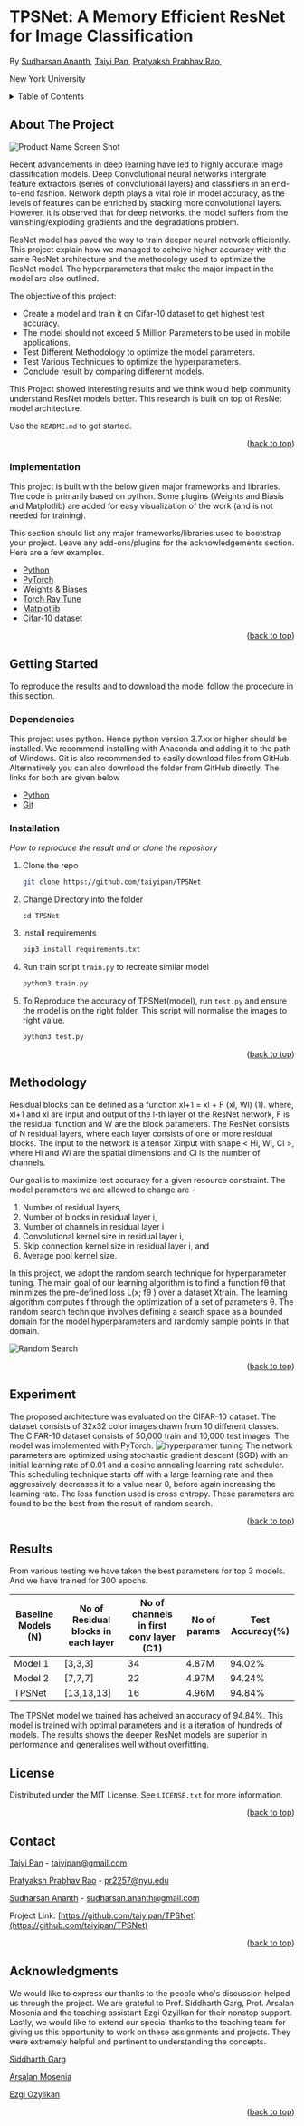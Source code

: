 <div id="top"></div>

# TPSNet: A Memory Efficient ResNet for Image Classification
By [Sudharsan Ananth](https://sudharsanananth.wixsite.com/sudharsan), [Taiyi Pan](https://www.linkedin.com/in/taiyipan/), [Pratyaksh Prabhav Rao](https://praopratyaksh1.wixsite.com/pratyaksh10),

New York University

<!-- TABLE OF CONTENTS -->
<details>
  <summary>Table of Contents</summary>
  <ol>
    <li>
      <a href="#about-the-project">About This Project</a>
      <ul>
        <li><a href="#implementation">Implementation</a></li>
      </ul>
    </li>
    <li>
      <a href="#getting-started">Getting Started</a>
      <ul>
        <li><a href="#dependencies">Dependencies</a></li>
        <li><a href="#installation">Installation</a></li>
      </ul>
    </li>
    <li><a href="#methodology">Methodology</a></li>
    <li><a href="#experiment">Experiment</a></li>
    <li><a href="#results">Results</a></li>
    <li><a href="#license">License</a></li>
    <li><a href="#acknowledgments">Acknowledgments</a></li>
  </ol>
</details>


<!-- ABOUT THE PROJECT -->
## About The Project

![Product Name Screen Shot](/images/Final_ResNet_model_architecture.png)

Recent advancements in deep learning have led to highly accurate image classification models. Deep Convolutional neural networks intergrate feature extractors (series of convolutional layers) and classifiers in an end-to-end fashion. Network depth plays a vital role in model accuracy, as the levels of features can be enriched by stacking more convolutional layers. However, it is observed that for deep networks, the model suffers from the vanishing/exploding gradients and the degradations problem.

ResNet model has paved the way to train deeper neural network efficiently. This project explain how we managed to acheive higher accuracy with the same ResNet architecture and the methodology used to optimize the ResNet model. The hyperparameters that make the major impact in the model are also outlined. 

The objective of this project:
* Create a model and train it on Cifar-10 dataset to get highest test accuracy. 
* The model should not exceed 5 Million Parameters to be used in mobile applications.
* Test Different Methodology to optimize the model parameters.
* Test Various Techniques to optimize the hyperparameters. 
* Conclude result by comparing differernt models.

This Project showed interesting results and we think would help community understand ResNet models better. This research is built on top of ResNet model architecture. 

Use the `README.md` to get started.

<p align="right">(<a href="#top">back to top</a>)</p>



### Implementation

This project is built with the below given major frameworks and libraries. The code is primarily based on python. Some plugins (Weights and Biasis and Matplotlib) are added for easy visualization of the work (and is not needed for training).

This section should list any major frameworks/libraries used to bootstrap your project. Leave any add-ons/plugins for the acknowledgements section. Here are a few examples.

* [Python](https://www.python.org/)
* [PyTorch](https://pytorch.org/)
* [Weights & Biases](https://wandb.ai/site)
* [Torch Ray Tune](https://docs.ray.io/en/latest/tune/getting-started.html)
* [Matplotlib](https://matplotlib.org/)
* [Cifar-10 dataset](https://www.cs.toronto.edu/~kriz/cifar.html)

<p align="right">(<a href="#top">back to top</a>)</p>

<!-- GETTING STARTED -->

## Getting Started

To reproduce the results and to download the model follow the procedure in this section. 

### Dependencies

This project uses python. Hence python version 3.7.xx or higher should be installed. We recommend installing with Anaconda and adding it to the path of Windows. Git is also recommended to easily download files from GitHub. Alternatively you can also download the folder from GitHub directly. The links for both are given below
* [Python](https://www.python.org/)
* [Git](https://git-scm.com/)

### Installation

_How to reproduce the result and or clone the repository_

1. Clone the repo
   ```sh
   git clone https://github.com/taiyipan/TPSNet
   ```
2. Change Directory into the folder
   ```
   cd TPSNet
   ```
3. Install requirements
   ```sh
   pip3 install requirements.txt
   ```
4. Run train script `train.py` to recreate similar model
   ```sh
   python3 train.py
   ```
5. To Reproduce the accuracy of TPSNet(model), run `test.py` and ensure the model is on the right folder. This script will normalise the images to right value.
   ```sh
   python3 test.py
   ```

<p align="right">(<a href="#top">back to top</a>)</p>

## Methodology

Residual blocks can be defined as a function 
xl+1 = xl + F (xl, Wl) (1).
where, xl+1 and xl are input and output of the l-th layer of the ResNet network, F is the residual function and W are the block parameters. The ResNet consists of N residual layers, where each layer consists of one or more residual blocks. The input to the network is a tensor Xinput with shape < Hi, Wi, Ci >, where Hi and Wi are the spatial dimensions and Ci is the number of channels. 

Our goal is to maximize test accuracy for a given resource constraint. The model parameters we are allowed to change are - 
1. Number of residual layers, 
2. Number of blocks in residual layer i, 
3. Number of channels in residual layer i 
4. Convolutional kernel size in residual layer i, 
5. Skip connection kernel size in residual layer i, and 
6. Average pool kernel size.

In this project, we adopt the random search technique for hyperparameter tuning. The main goal of our learning algorithm is to find a function fθ that minimizes the pre-defined loss L(x; fθ ) over a dataset Xtrain. The learning algorithm computes f through the optimization of a set of parameters θ. The random search technique involves defining a search space as a bounded domain for the model hyperparameters and randomly sample points in that domain.

![Random Search](/images/num_block_inplane_effects.png)

<p align="right">(<a href="#top">back to top</a>)</p>



<!-- ROADMAP -->
## Experiment

The proposed architecture was evaluated on the CIFAR-10 dataset. The dataset consists of 32x32 color images drawn from 10 different classes. The CIFAR-10 dataset consists of 50,000 train and 10,000 test images. The model was implemented with PyTorch. 
![hyperparamer tuning](/images/hyperparameters_effects.png)
The network parameters are optimized using stochastic gradient descent (SGD) with an initial learning rate of 0.01 and a cosine annealing learning rate scheduler. This scheduling technique starts off with a large learning rate and then aggressively decreases it to a value near 0, before again increasing the learning rate. The loss function used is cross entropy. These parameters are found to be the best from the result of random search. 

<p align="right">(<a href="#top">back to top</a>)</p>

## Results

From various testing we have taken the best parameters for top 3 models. And we have trained for 300 epochs. 

|Baseline Models (N)| No of Residual blocks in each layer | No of channels in first conv layer (C1) | No of params | Test Accuracy(%) |
| -----------  | -----------           | --------------        | ------ | ----------- |
| Model 1      | [3,3,3]               | 34                    | 4.87M  | 94.02%      |
| Model 2      | [7,7,7]               | 22                    | 4.97M  | 94.24%      |
| TPSNet       | [13,13,13]            | 16                    | 4.96M  | 94.84%      |

The TPSNet model we trained has acheived an accuracy of 94.84%. This model is trained with optimal parameters and is a iteration of hundreds of models. The results shows the deeper ResNet models are superior in performance and generalises well without overfitting. 


<!-- LICENSE -->
## License

Distributed under the MIT License. See `LICENSE.txt` for more information.

<p align="right">(<a href="#top">back to top</a>)</p>


<!-- CONTACT -->
## Contact

[Taiyi Pan]([taiyipan@gmail.com](https://www.linkedin.com/in/taiyipan/)) - taiyipan@gmail.com

[Pratyaksh Prabhav Rao]([pr2257@nyu.edu](https://sudharsanananth.wixsite.com/sudharsan)) - pr2257@nyu.edu


[Sudharsan Ananth]([sudharsan.ananth@gmail.com](https://sudharsanananth.wixsite.com/sudharsan)) - sudharsan.ananth@gmail.com


Project Link: [https://github.com/taiyipan/TPSNet](https://github.com/taiyipan/TPSNet)

<p align="right">(<a href="#top">back to top</a>)</p>


<!-- ACKNOWLEDGMENTS -->
## Acknowledgments

We would like to express our thanks to the people who's discussion helped us through the project. We are grateful to Prof. Siddharth Garg, Prof. Arsalan Mosenia and the teaching assistant Ezgi Ozyilkan for their nonstop support. Lastly, we would like to extend our special thanks to the  teaching team for giving us this opportunity to work on these assignments and projects. They were extremely helpful and pertinent to understanding the concepts.

[Siddharth Garg](https://engineering.nyu.edu/faculty/siddharth-garg?msclkid=47fb5f5dabed11ecbf387043e42d37ff)

[Arsalan Mosenia](http://www.arsalanmosenia.com/?msclkid=666ff071abed11ec93028e78876e48a0)

[Ezgi Ozyilkan](https://github.com/ezgimez?msclkid=7ab30b9dabed11ecbc97e757df7aeb95)

<p align="right">(<a href="#top">back to top</a>)</p>

